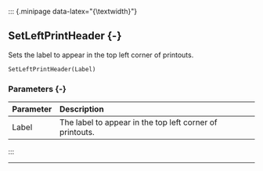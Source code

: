 ::: {.minipage data-latex="{\textwidth}"}
## SetLeftPrintHeader {-}

Sets the label to appear in the top left corner of printouts.

```{sql}
SetLeftPrintHeader(Label)
```

### Parameters {-}

**Parameter** | **Description**
| :-- | :-- |
Label | The label to appear in the top left corner of printouts.
:::

***
